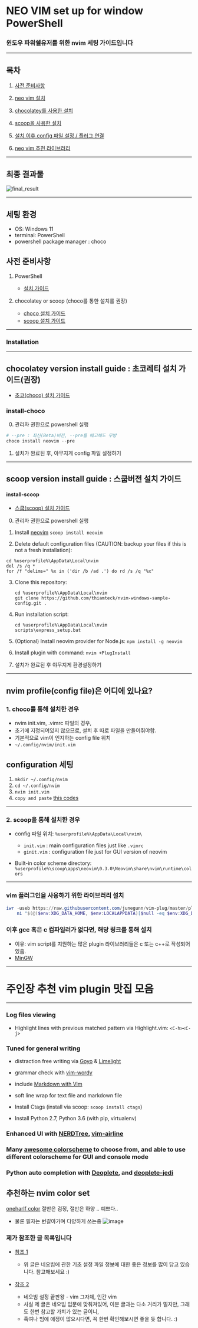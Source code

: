 # NEO VIM set up for window PowerShell

### 윈도우 파워쉘유저를 위한 nvim 세팅 가이드입니다

---

## 목차

1. [사전 준비사항](#사전-준비사항)

2. [neo vim 설치](#installation)

1. [chocolatey를 사용한 설치](#install-choco)

2. [scoop을 사용한 설치](#install-scoop)

3. [설치 이후 config 파일 설정 / 플러그 연결](#config)

4. [neo vim 추천 라이브러리](#recommend-libraries)

---

## 최종 결과물

![final_result](https://user-images.githubusercontent.com/77220824/189604483-6b59397b-e743-4703-976d-483e337bc721.png)

---

## 세팅 환경

* OS: Windows 11
* terminal: PowerShell
* powershell package manager : choco

## 사전 준비사항

1. PowerShell
   * [설치 가이드](../PowerShell/PS_GUIDE.md)

2. chocolatey or scoop (choco를 통한 설치를 권장)
   * [choco 설치 가이드](../PowerShell/docs/install_choco.md)
   * [scoop 설치 가이드](../PowerShell/docs/install_scoop.md)

---

### Installation

---

## chocolatey version install guide : 초코레티 설치 가이드(권장)

* [초코(choco) 설치 가이드](./../PowerShell/docs/install_choco.md)

### install-choco

0. 관리자 권한으로 powershell 실행

  ``` powershell
  # --pre : 최신(Beta)버전, --pre를 떼고해도 무방
  choco install neovim --pre 
  ```

1. 설치가 완료된 후, 야무지게 config 파일 설정하기

---

## scoop version install guide : 스쿱버전 설치 가이드

#### install-scoop

* [스쿱(scoop) 설치 가이드](./../PowerShell/docs/install_scoop.md)

0. 관리자 권한으로 powershell 실행

1. Install [neovim](https://github.com/neovim/neovim/wiki/Installing-Neovim)
    `scoop install neovim`

2. Delete default configuration files (CAUTION: backup your files if this is not a fresh installation):

  ```console
  cd %userprofile%\AppData\Local\nvim
  del /s /q *
  for /f "delims=" %x in ('dir /b /ad .') do rd /s /q "%x"
  ````

3. Clone this repository:

    ```console
    cd %userprofile%\AppData\Local\nvim 
    git clone https://github.com/thiamteck/nvim-windows-sample-config.git .
    ```

4. Run installation script:

    ```console
    cd %userprofile%\AppData\Local\nvim
    scripts\express_setup.bat
    ```

5. (Optional) Install neovim provider for Node.js: `npm install -g neovim`

6. Install plugin with command: `nvim +PlugInstall`

7. 설치가 완료된 후 야무지게 환경설정하기

---

## nvim profile(config file)은 어디에 있나요?

### 1. choco를 통해 설치한 경우

* nvim init.vim, .vimrc 파일의 경우,
* 초기에 지정되어있지 않으므로, 설치 후 따로 파일을 만들어줘야함.
* 기본적으로 vim이 인지하는 config file 위치
* `~/.config/nvim/init.vim`

## configuration 세팅

1. `mkdir ~/.config/nvim`
2. `cd ~/.config/nvim`
3. `nvim init.vim`
4. `copy and paste` [this codes](init.vim)

---

### 2. scoop을 통해 설치한 경우

* config 파일 위치: `%userprofile%\AppData\Local\nvim\`
  * `init.vim` : main configuration files just like `.vimrc`
  * `ginit.vim` : configuration file just for GUI version of neovim

* Built-in color scheme directory: `%userprofile%\scoop\apps\neovim\0.3.0\Neovim\share\nvim\runtime\colors`

---

### vim 플러그인을 사용하기 위한 라이브러리 설치

``` powershell
iwr -useb https://raw.githubusercontent.com/junegunn/vim-plug/master/plug.vim |`
    ni "$(@($env:XDG_DATA_HOME, $env:LOCALAPPDATA)[$null -eq $env:XDG_DATA_HOME])/nvim-data/site/autoload/plug.vim" -Force
```

### 이후 gcc 혹은 c 컴파일러가 없다면, 해당 링크를 통해 설치

* 이유: vim script를 지원하는 많은 plugin 라이브러리들은 c 또는 c++로 작성되어있음.
* [MinGW](https://sourceforge.net/projects/mingw/files/Installer/mingw-get-setup.exe/download)

---

# 주인장 추천 vim plugin 맛집 모음

---

### Log files viewing

* Highlight lines with previous matched pattern via Highlight.vim: `<C-h><C-j>`

### Tuned for general writing

* distraction free writing via [Goyo](https://github.com/junegunn/goyo.vim) & [Limelight](https://github.com/junegunn/limelight.vim)
* grammar check with [vim-wordy](https://github.com/reedes/vim-wordy)
* include [Markdown with Vim](https://github.com/gabrielelana/vim-markdown)
* soft line wrap for text file and markdown file

* Install Ctags (install via scoop: `scoop install ctags`)
* Install Python 2.7, Python 3.6 (with pip, virtualenv)

### Enhanced UI with [NERDTree](https://github.com/scrooloose/nerdtree), [vim-airline](https://github.com/vim-airline/vim-airline)

### Many [awesome colorscheme](https://github.com/rafi/awesome-vim-colorschemes) to choose from, and able to use different colorscheme for GUI and console mode

### Python auto completion with [Deoplete](https://github.com/Shougo/deoplete.nvim), and [deoplete-jedi](https://github.com/zchee/deoplete-jedi)

## 추천하는 nvim color set

[oneharlf color](https://github.com/sonph/onehalf/tree/master/vim)
절반은 검정, 절반은 하양 .. 예쁘다..

* 물론 필자는 번갈아가며 다양하게 쓰는중
![image](https://user-images.githubusercontent.com/77220824/189599838-ad0eb148-8e03-4e75-8124-a2f529d1a5e2.png)

### 제가 참조한 글 목록입니다

* [참조 1](https://medium.com/geekculture/neovim-configuration-for-beginners-b2116dbbde84)
  * 위 글은 네오빔에 관한 기초 설정 파일 정보에 대한 좋은 정보를 많이 담고 있습니다. 참고해보세요 :)

* [참조 2](https://github.com/jdhao/nvim-config)
  * 네오빔 설정 끝판왕 - vim 그자체, 인간 vim
  * 사실 제 글은 네오빔 입문에 맞춰져있어, 이분 글과는 다소 거리가 멀지만, 그래도 한번 참고할 가치가 있는 글이니,
  * 혹여나 빔에 애정이 많으시다면, 꼭 한번 확인해보시면 좋을 듯 합니다. :)
